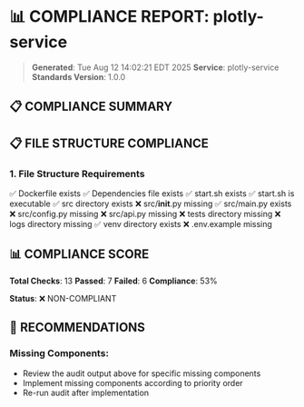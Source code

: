 # 📊 COMPLIANCE REPORT: plotly-service

> **Generated**: Tue Aug 12 14:02:21 EDT 2025
> **Service**: plotly-service
> **Standards Version**: 1.0.0

## 📋 COMPLIANCE SUMMARY

## 📋 FILE STRUCTURE COMPLIANCE

### 1. File Structure Requirements

✅ Dockerfile exists
✅ Dependencies file exists
✅ start.sh exists
✅ start.sh is executable
✅ src directory exists
❌ src/__init__.py missing
✅ src/main.py exists
❌ src/config.py missing
❌ src/api.py missing
❌ tests directory missing
❌ logs directory missing
✅ venv directory exists
❌ .env.example missing

## 📊 COMPLIANCE SCORE

**Total Checks**: 13
**Passed**: 7
**Failed**: 6
**Compliance**: 53%

**Status**: ❌ NON-COMPLIANT

## 🚀 RECOMMENDATIONS

### Missing Components:

- Review the audit output above for specific missing components
- Implement missing components according to priority order
- Re-run audit after implementation
